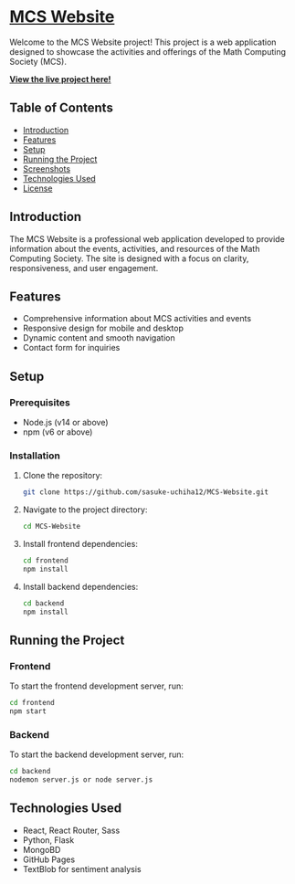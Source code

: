 # [MCS Website](https://sasuke-uchiha12.github.io/MCS-Website/)

Welcome to the MCS Website project! This project is a web application designed to showcase the activities and offerings of the Math Computing Society (MCS).

**[View the live project here!](https://sasuke-uchiha12.github.io/MCS-Website/)**

## Table of Contents

- [Introduction](#introduction)
- [Features](#features)
- [Setup](#setup)
- [Running the Project](#running-the-project)
- [Screenshots](#screenshots)
- [Technologies Used](#technologies-used)
- [License](#license)

## Introduction

The MCS Website is a professional web application developed to provide information about the events, activities, and resources of the Math Computing Society. The site is designed with a focus on clarity, responsiveness, and user engagement.

## Features

- Comprehensive information about MCS activities and events
- Responsive design for mobile and desktop
- Dynamic content and smooth navigation
- Contact form for inquiries

## Setup

### Prerequisites

- Node.js (v14 or above)
- npm (v6 or above)

### Installation

1. Clone the repository:
    ```bash
    git clone https://github.com/sasuke-uchiha12/MCS-Website.git
    ```

2. Navigate to the project directory:
    ```bash
    cd MCS-Website
    ```

3. Install frontend dependencies:
    ```bash
    cd frontend
    npm install
    ```

4. Install backend dependencies:
    ```bash
    cd backend
    npm install 
    ```

## Running the Project

### Frontend

To start the frontend development server, run:

```bash
cd frontend
npm start
```
### Backend

To start the backend development server, run:

```bash
cd backend
nodemon server.js or node server.js
```

## Technologies Used
- React, React Router, Sass
- Python, Flask
- MongoBD
- GitHub Pages
- TextBlob for sentiment analysis
